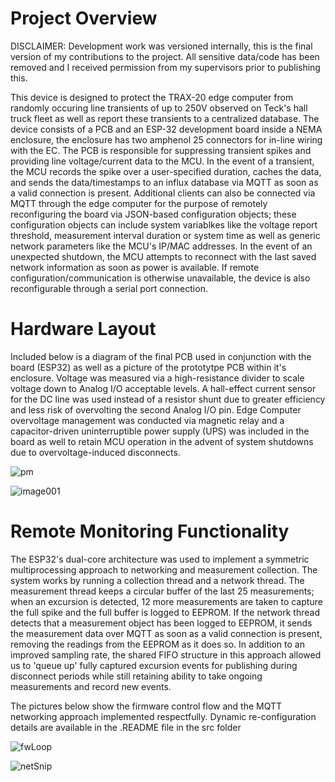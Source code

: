 # Project Overview

DISCLAIMER: Development work was versioned internally, this is the final version of my contributions to the project. All sensitive data/code has been removed and I 
received permission from my supervisors prior to publishing this.

This device is designed to protect the TRAX-20 edge computer from randomly occuring line transients of up to 250V observed on Teck's hall truck fleet as well as report these transients to a centralized database. The device consists of a PCB and an ESP-32 development board inside a NEMA enclosure, the enclosure has two amphenol 25 connectors for in-line wiring with the EC. The PCB is responsible for suppressing transient spikes and providing line voltage/current data to the MCU. In the event of a transient, the MCU records the spike over a user-specified duration, caches the data, and sends the data/timestamps to an influx database via MQTT as soon as a valid connection is present. Additional clients can also be connected via MQTT through the edge computer for the purpose of remotely reconfiguring the board via JSON-based configuration objects; these configuration objects can include system variablkes like the voltage report threshold, measurement interval duration or system time as well as generic network parameters like the MCU's IP/MAC addresses. In the event of an unexpected shutdown, the MCU attempts to reconnect with the last saved network information as soon as power is available. If remote configuration/communication is otherwise unavailable, the device is also reconfigurable through a serial port connection.

# Hardware Layout

Included below is a diagram of the final PCB used in conjunction with the board (ESP32) as well as a picture of the prototytpe PCB within it's enclosure. Voltage was measured via a high-resistance divider to scale voltage down to Analog I/O acceptable levels. A hall-effect current sensor for the DC line was used instead of a resistor shunt due to greater efficiency and less risk of overvolting the second Analog I/O pin. Edge Computer overvoltage management was conducted via magnetic relay and a capacitor-driven uninterruptible power supply (UPS) was included in the board as well to retain MCU operation in the advent of system shutdowns due to overvoltage-induced disconnects. 

![pm](https://user-images.githubusercontent.com/62817066/207215054-6325a705-9be0-4183-b9c1-6a432b17dace.PNG)

![image001](https://user-images.githubusercontent.com/62817066/232631302-dcfb17cd-7354-4d48-b595-cb2305711c41.jpg)

# Remote Monitoring Functionality

The ESP32's dual-core architecture was used to implement a symmetric multiprocessing approach to networking and measurement collection. The system works by running a collection thread and a network thread. The measurement thread keeps a circular buffer of the last 25 measurements; when an excursion is detected, 12 more measurements are taken to capture the full spike and the full buffer is logged to EEPROM. If the network thread detects that a measurement object has been logged to EEPROM, it sends the measurement data over MQTT as soon as a valid connection is present, removing the readings from the EEPROM as it does so. In addition to an improved sampling rate, the shared FIFO structure in this approach allowed us to 'queue up' fully captured excursion events for publishing during disconnect periods while still retaining ability to take ongoing measurements and record new events.

The pictures below show the firmware control flow and the MQTT networking approach implemented respectfully. Dynamic re-configuration details are available in the .README file in the src folder

![fwLoop](https://user-images.githubusercontent.com/62817066/207207799-215c1a16-aaea-4c58-893d-5b96a06b81b5.PNG)

![netSnip](https://user-images.githubusercontent.com/62817066/207207844-887dbe89-953f-4aeb-beba-219463f6eac3.PNG)


